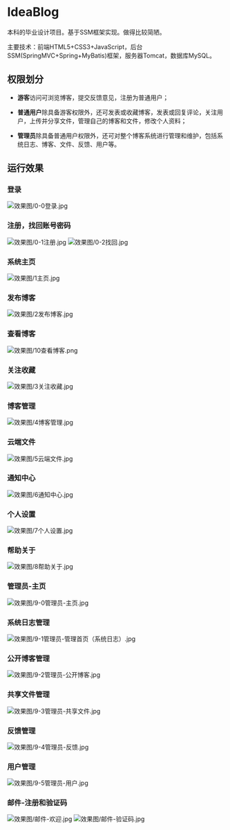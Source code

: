 # IdeaBlog

本科的毕业设计项目。基于SSM框架实现。做得比较简陋。

主要技术：前端HTML5+CSS3+JavaScript，后台SSM(SpringMVC+Spring+MyBatis)框架，服务器Tomcat，数据库MySQL。

## 权限划分
- **游客**访问可浏览博客，提交反馈意见，注册为普通用户；

- **普通用户**除具备游客权限外，还可发表或收藏博客，发表或回复评论，关注用户，上传并分享文件，管理自己的博客和文件，修改个人资料；

- **管理员**除具备普通用户权限外，还可对整个博客系统进行管理和维护，包括系统日志、博客、文件、反馈、用户等。

## 运行效果
### 登录
![效果图/0-0登录.jpg](效果图/0-0登录.jpg)
### 注册，找回账号密码
![效果图/0-1注册.jpg](效果图/0-1注册.jpg)  ![效果图/0-2找回.jpg](效果图/0-2找回.jpg)
### 系统主页
![效果图/1主页.jpg](效果图/1主页.jpg)
### 发布博客
![效果图/2发布博客.jpg](效果图/2发布博客.jpg)
### 查看博客
![效果图/10查看博客.png](效果图/10查看博客.png)
### 关注收藏
![效果图/3关注收藏.jpg](效果图/3关注收藏.jpg)
### 博客管理
![效果图/4博客管理.jpg](效果图/4博客管理.jpg)
### 云端文件
![效果图/5云端文件.jpg](效果图/5云端文件.jpg)
### 通知中心
![效果图/6通知中心.jpg](效果图/6通知中心.jpg)
### 个人设置
![效果图/7个人设置.jpg](效果图/7个人设置.jpg)
### 帮助关于
![效果图/8帮助关于.jpg](效果图/8帮助关于.jpg)
### 管理员-主页
![效果图/9-0管理员-主页.jpg](效果图/9-0管理员-主页.jpg)
### 系统日志管理
![效果图/9-1管理员-管理首页（系统日志）.jpg](效果图/9-1管理员-管理首页（系统日志）.jpg)
### 公开博客管理
![效果图/9-2管理员-公开博客.jpg](效果图/9-2管理员-公开博客.jpg)
### 共享文件管理
![效果图/9-3管理员-共享文件.jpg](效果图/9-3管理员-共享文件.jpg)
### 反馈管理
![效果图/9-4管理员-反馈.jpg](效果图/9-4管理员-反馈.jpg)
### 用户管理
![效果图/9-5管理员-用户.jpg](效果图/9-5管理员-用户.jpg)
### 邮件-注册和验证码
![效果图/邮件-欢迎.jpg](效果图/邮件-欢迎.jpg)
![效果图/邮件-验证码.jpg](效果图/邮件-验证码.jpg)
